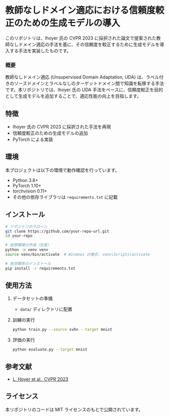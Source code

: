 # 教師なしドメイン適応における信頼度較正のための生成モデルの導入

このリポジトリは、lhoyer 氏の CVPR 2023 に採択された論文で提案された教師なしドメイン適応の手法を基に、その信頼度を較正するために生成モデルを導入する手法を実装したものです。

### 概要

教師なしドメイン適応 (Unsupervised Domain Adaptation, UDA) は、ラベル付きのソースドメインとラベルなしのターゲットドメイン間で知識を転移する手法です。本リポジトリでは、lhoyer 氏の UDA 手法をベースに、信頼度較正を目的として生成モデルを追加することで、適応性能の向上を目指します。

## 特徴
- lhoyer 氏の CVPR 2023 に採択された手法を再現
- 信頼度較正のための生成モデルの追加
- PyTorch による実装

## 環境

本プロジェクトは以下の環境で動作確認を行っています。
- Python 3.8+
- PyTorch 1.10+
- torchvision 0.11+
- その他の依存ライブラリは `requirements.txt` に記載

## インストール

```bash
# リポジトリのクローン
git clone https://github.com/your-repo-url.git
cd your-repo

# 仮想環境の作成（任意）
python -m venv venv
source venv/bin/activate  # Windows の場合: venv\Scripts\activate

# 依存関係のインストール
pip install -r requirements.txt
```

## 使用方法

1. データセットの準備
   - `data/` ディレクトリに配置

2. 訓練の実行
   ```bash
   python train.py --source svhn --target mnist
   ```

3. 評価の実行
   ```bash
   python evaluate.py --target mnist
   ```

## 参考文献

- [L. Hoyer et al., CVPR 2023](https://arxiv.org/abs/xxxx.xxxx)

## ライセンス

本リポジトリのコードは MIT ライセンスのもとで公開されています。

